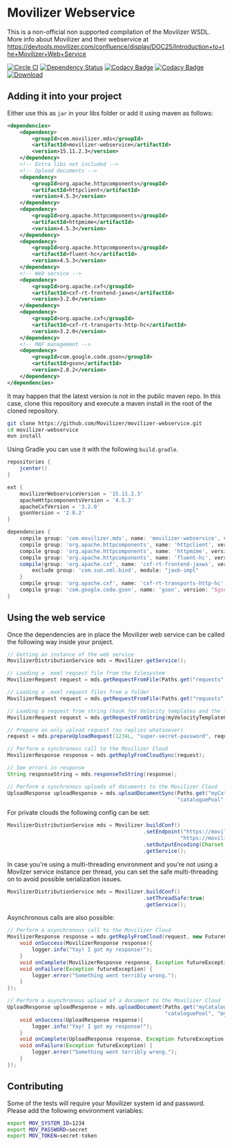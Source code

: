 # Movilizer Webservice

This is a non-official non supported compilation of the Movilizer WSDL. More info about Movilizer and their webservice
at https://devtools.movilizer.com/confluence/display/DOC25/Introduction+to+the+Movilizer+Web+Service

[![Circle CI](https://img.shields.io/circleci/project/github/Movilizer/movilizer-webservice/master.svg)](https://circleci.com/gh/Movilizer/movilizer-webservice/tree/master)
[![Dependency Status](https://www.versioneye.com/user/projects/59db355c2de28c21ceb95f13/badge.svg?style=flat)](https://www.versioneye.com/user/projects/59db355c2de28c21ceb95f13)
[![Codacy Badge](https://img.shields.io/codacy/grade/f7c2d7254e4d4b0cb102247d6a1f51f8.svg)](https://www.codacy.com/app/demula/movilizer-webservice?utm_source=github.com&amp;utm_medium=referral&amp;utm_content=Movilizer/movilizer-webservice&amp;utm_campaign=Badge_Grade)
[![Codacy Badge](https://img.shields.io/codacy/coverage/f7c2d7254e4d4b0cb102247d6a1f51f8.svg)](https://www.codacy.com/app/demula/movilizer-webservice?utm_source=github.com&amp;utm_medium=referral&amp;utm_content=Movilizer/movilizer-webservice&amp;utm_campaign=Badge_Grade)
[![Download](https://api.bintray.com/packages/movilizer/maven/movilizer-webservice/images/download.svg) ](https://bintray.com/movilizer/maven/movilizer-webservice/_latestVersion)

## Adding it into your project

Either use this as `jar` in your libs folder or add it using maven as follows:

```xml
<dependencies>
    <dependency>
        <groupId>com.movilizer.mds</groupId>
        <artifactId>movilizer-webservice</artifactId>
        <version>15.11.2.3</version>
    </dependency>
    <!-- Extra libs not included -->
    <!-- Upload documents -->
    <dependency>
        <groupId>org.apache.httpcomponents</groupId>
        <artifactId>httpclient</artifactId>
        <version>4.5.3</version>
    </dependency>
    <dependency>
        <groupId>org.apache.httpcomponents</groupId>
        <artifactId>httpmime</artifactId>
        <version>4.5.3</version>
    </dependency>
    <dependency>
        <groupId>org.apache.httpcomponents</groupId>
        <artifactId>fluent-hc</artifactId>
        <version>4.5.3</version>
    </dependency>
    <!-- Web service -->
    <dependency>
        <groupId>org.apache.cxf</groupId>
        <artifactId>cxf-rt-frontend-jaxws</artifactId>
        <version>3.2.0</version>
    </dependency>
    <dependency>
        <groupId>org.apache.cxf</groupId>
        <artifactId>cxf-rt-transports-http-hc</artifactId>
        <version>3.2.0</version>
    </dependency>
    <!-- MAF management -->
    <dependency>
        <groupId>com.google.code.gson</groupId>
        <artifactId>gson</artifactId>
        <version>2.8.2</version>
    </dependency>
</dependencies>
```

It may happen that the latest version is not in the public maven repo. In this case, clone this repository and execute a
maven install in the root of the cloned repository.

```bash
git clone https://github.com/Movilizer/movilizer-webservice.git
cd movilizer-webservice
mvn install
```

Using Gradle you can use it with the following `build.gradle`.

```groovy
repositories {
	jcenter()
}

ext {
    movilizerWebserviceVersion = '15.11.2.3'
    apacheHttpcomponentsVersion = '4.5.3'
    apacheCxfVersion = '3.2.0'
    gsonVersion = '2.8.2'
}

dependencies {
    compile group: 'com.movilizer.mds', name: 'movilizer-webservice', version: "$movilizerWebserviceVersion"
    compile group: 'org.apache.httpcomponents', name: 'httpclient', version: "$apacheHttpcomponentsVersion"
    compile group: 'org.apache.httpcomponents', name: 'httpmime', version: "$apacheHttpcomponentsVersion"
    compile group: 'org.apache.httpcomponents', name: 'fluent-hc', version: "$apacheHttpcomponentsVersion"
    compile(group: 'org.apache.cxf', name: 'cxf-rt-frontend-jaxws', version: "$apacheCxfVersion") {
        exclude group: 'com.sun.xml.bind', module: "jaxb-impl"
    }
    compile group: 'org.apache.cxf', name: 'cxf-rt-transports-http-hc', version: "$apacheCxfVersion"
    compile group: 'com.google.code.gson', name: 'gson', version: "$gsonVersion"
}

```

## Using the web service

Once the dependencies are in place the Movilizer web service can be called the following way inside your project.

```java
// Getting an instance of the web service 
MovilizerDistributionService mds = Movilizer.getService();

// Loading a .mxml request file from the filesystem
MovilizerRequest request = mds.getRequestFromFile(Paths.get("requests", "loginMovelet.mxml"));

// Loading a .mxml request files from a folder
MovilizerRequest request = mds.getRequestFromFile(Paths.get("requests", "loginMovelet.mxml"));

// Loading a request from string (hook for Velocity templates and the like)
MovilizerRequest request = mds.getRequestFromString(myVelocityTemplateOutputString);

// Prepare an only upload request (no replies whatsoever)
request = mds.prepareUploadRequest(1234L, "super-secret-password", request);

// Perform a synchronous call to the Movilizer Cloud
MovilizerResponse response = mds.getReplyFromCloudSync(request);

// See errors in response
String responseString = mds.responseToString(response);

// Perform a synchronous uploads of documents to the Movilizer Cloud
UploadResponse uploadResponse = mds.uploadDocumentSync(Paths.get("myCatalogue1.pdf"), 1234L, "super-secret-password", 
                                                       "cataloguePool", "myCatalogue1", "EN", null);
```

For private clouds the following config can be set:

```java
MovilizerDistributionService mds = Movilizer.buildConf()
                                            .setEndpoint("https://movilizer.mycloud.com/WebService/",
                                                        "https://movilizer.mycloud.com/mds/document")
                                            .setOutputEncoding(Charset.defaultCharset())
                                            .getService();
```

In case you're using a multi-threading environment and you're not using a Movilzer service instance per thread,
you can set the safe multi-threading on to avoid possible serialization issues.

```java
MovilizerDistributionService mds = Movilizer.buildConf()
                                            .setThreadSafe(true)
                                            .getService();
```

Asynchronous calls are also possible:

```java
// Perform a asynchronous call to the Movilizer Cloud
MovilizerResponse response = mds.getReplyFromCloud(request, new FutureCallback<MovilizerResponse> {
    void onSuccess(MovilizerResponse response){
        logger.info("Yay! I got my response!");
    }
    void onComplete(MovilizerResponse response, Exception futureException) {}
    void onFailure(Exception futureException) {
        logger.error("Something went terribly wrong.");
    }
});

// Perform a asynchronous upload of a document to the Movilizer Cloud
UploadResponse uploadResponse = mds.uploadDocument(Paths.get("myCatalogue1.pdf"), 1234L, "super-secret-password", 
                                                   "cataloguePool", "myCatalogue1", "EN", null, new FutureCallback<UploadResponse> {
    void onSuccess(UploadResponse response){
        logger.info("Yay! I got my response!");
    }
    void onComplete(UploadResponse response, Exception futureException) {}
    void onFailure(Exception futureException) {
        logger.error("Something went terribly wrong.");
    }
});
```

## Contributing

Some of the tests will require your Movilizer system id and password. Please add the following environment variables:

```bash
export MOV_SYSTEM_ID=1234
export MOV_PASSWORD=secret
export MOV_TOKEN=secret-token
```
